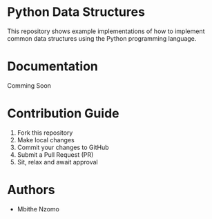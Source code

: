 # Python Data Structures
This repository shows example implementations of how to implement common data structures using the Python programming language.

# Documentation

Comming Soon

# Contribution Guide

1. Fork this repository
2. Make local changes
3. Commit your changes to GitHub
4. Submit a Pull Request (PR)
5. Sit, relax and await approval    

# Authors

* Mbithe Nzomo
